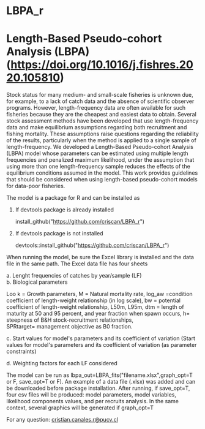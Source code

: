 # LBPA_r

# Length-Based Pseudo-cohort Analysis (LBPA) (https://doi.org/10.1016/j.fishres.2020.105810)

Stock status for many medium- and small-scale fisheries is unknown due, for example, to a lack of catch data and the absence of scientific observer programs. However, length-frequency data are often available for such fisheries because they are the cheapest and easiest data to obtain. Several stock assessment methods have been developed that use length-frequency data and make equilibrium assumptions regarding both recruitment and fishing mortality. These assumptions raise questions regarding the reliability of the results, particularly when the method is applied to a single sample of length-frequency. We developed a Length-Based Pseudo-cohort Analysis (LBPA) model whose parameters can be estimated using multiple length frequencies and penalized maximum likelihood, under the assumption that using more than one length-frequency sample reduces the effects of the equilibrium conditions assumed in the model. This work provides guidelines that should be considered when using length-based pseudo-cohort models for data-poor fisheries.

The model is a package for R and can be installed as

1. If devtools package is already installed
   
   install_github("https://github.com/criscan/LBPA_r")

3. If devtools package is not installed

   devtools::install_github("https://github.com/criscan/LBPA_r")

When running the model,  be sure the Excel library is installed and the data file in the same path. The Excel data file has four sheets    

a. Lenght frequencies of catches by year/sample (LF)     
b. Biological parameters    

   Loo	k	= Growth parameters,
   M	= Natural mortality rate,
   log_aw =condition coefficient of length-weight relationship (in log scale),
   bw = potential coefficient of length-weight relationship,
   L50m,	L95m,	dtm = length of maturity at 50 and 95 percent, and year fraction when spawn occurs,	
   h= steepness of B&H stock-recruitment relationships, 	
   SPRtarget= management objective as B0 fraction.

c. Start values for model's parameters and its coefficient of variation (Start values for model's parameters and its coefficient of variation (as parameter constraints)

d. Weighting factors for each LF considered    

The model can be run as lbpa_out=LBPA_fits("filename.xlsx",graph_opt=T or F, save_opt=T or F). An example of a data file (.xlsx) was added and can be downloaded before package installation. After running, if save_opt=T, four csv files will be produced: model parameters, model variables, likelihood components values, and per recruits analysis. In the same context, several graphics will be generated if graph_opt=T

For any question: cristian.canales.r@pucv.cl

